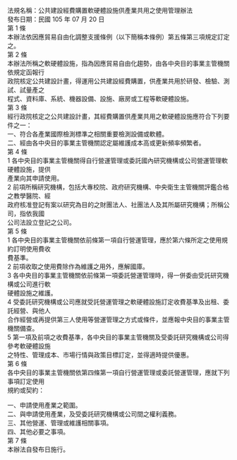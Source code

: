 法規名稱：公共建設經費購置軟硬體設施供產業共用之使用管理辦法  
發布日期：民國 105 年 07 月 20 日  
第 1 條  
本辦法依因應貿易自由化調整支援條例（以下簡稱本條例）第五條第三項規定訂定之。  
第 2 條  
本辦法所稱之軟硬體設施，指為因應貿易自由化趨勢，由各中央目的事業主管機關依規定函報行  
政院核定公共建設計畫，得運用公共建設經費購置，供產業共用於研發、檢驗、測試、試量產之  
程式、資料庫、系統、機器設備、設施、廠房或工程等軟硬體設施。  
第 3 條  
經行政院核定之公共建設計畫，其經費購置供產業共用之軟硬體設施應符合下列要件之一：  
一、符合各產業國際檢測標準之相關重要檢測設備或軟體。  
二、經由各中央目的事業主管機關認定屬維護成本高或更新頻率頻繁者。  
第 4 條  
1 各中央目的事業主管機關得自行營運管理或委託國內研究機構或公司營運管理軟硬體設施，提供  
產業向其申請使用。  
2 前項所稱研究機構，包括大專校院、政府研究機構、中央衛生主管機關評鑑合格之教學醫院、經  
政府核准登記有案以研究為目的之財團法人、社團法人及其所屬研究機構；所稱公司，指依我國  
公司法設立登記之公司。  
第 5 條  
1 各中央目的事業主管機關依前條第一項自行營運管理，應於第六條所定之使用規約訂明使用費收  
費基準。  
2 前項收取之使用費除作為維護之用外，應解國庫。  
3 各中央目的事業主管機關依前條第一項委託營運管理時，得一併委由受託研究機構或公司進行軟  
硬體設施之維護。  
4 受委託研究機構或公司應就受託營運管理之軟硬體設施訂定收費基準及出租、委託經營、與他人  
合作經營或再提供第三人使用等營運管理之方式或條件，並應報中央目的事業主管機關備查。  
5 第一項及前項之收費基準，各中央目的事業主管機關及受委託研究機構或公司得參考軟硬體設施  
之特性、管理成本、市場行情與政策目標訂定，並得適時提供優惠。  
第 6 條  
各中央目的事業主管機關依第四條第一項自行營運管理或委託營運管理，應就下列事項訂定使用  
規約或契約：  


一、申請使用產業之範圍。  
二、與申請使用產業，及受委託研究機構或公司間之權利義務。  
三、其他營運、管理或維護相關事項。  
四、其他必要之事項。  
第 7 條  
本辦法自發布日施行。  


